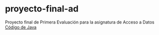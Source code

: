 # proyecto-final-ad
Proyecto final de Primera Evaluación para la asignatura de Acceso a Datos
[Código de Java](proyecto-final-ad/codigo-java)
